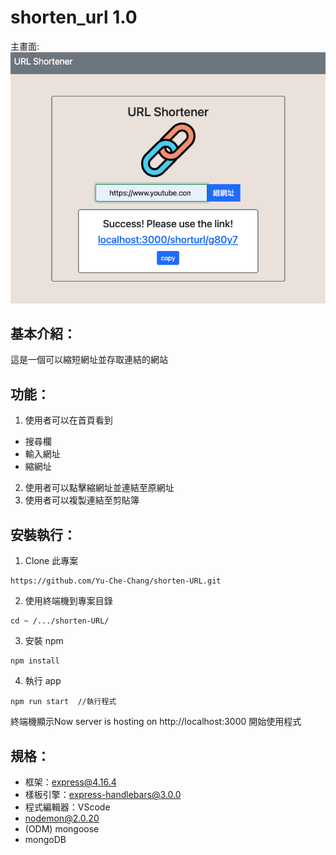 # shorten_url 1.0
主畫面:
![image](https://github.com/Yu-Che-Chang/shorten-URL/blob/main/public/images/%20main.png)

基本介紹：
---
這是一個可以縮短網址並存取連結的網站

功能：
---
1. 使用者可以在首頁看到
-  搜尋欄
-  輸入網址
-  縮網址
2. 使用者可以點擊縮網址並連結至原網址
3. 使用者可以複製連結至剪貼簿


安裝執行：
---
1. Clone 此專案
```
https://github.com/Yu-Che-Chang/shorten-URL.git
```
2. 使用終端機到專案目錄
```
cd ~ /.../shorten-URL/
```
3. 安裝 npm
```
npm install
```
4. 執行 app
```
npm run start  //執行程式
```
終端機顯示Now server is hosting on http://localhost:3000
開始使用程式

規格：
---
+ 框架：express@4.16.4
+ 樣板引擎：express-handlebars@3.0.0
+ 程式編輯器：VScode
+ nodemon@2.0.20
+ (ODM) mongoose
+ mongoDB

